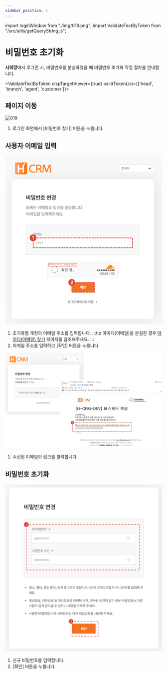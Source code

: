 ```yaml
---
sidebar_position: 3
---
```


import loginWindow from "./img/019.png";
import ValidateTextByToken from "/src/utils/getQueryString.js";

# 비밀번호 초기화

**사외망**에서 로그인 시, 비밀번호를 분실하였을 때 비밀번호 초기화 작업 절차를 안내합니다.

<ValidateTextByToken dispTargetViewer={true} validTokenList={['head', 'branch', 'agent', 'customer']}>

## 페이지 이동

<img src={loginWindow} alt="019"  width="500px" />

1. 로그인 화면에서 [비밀번호 찾기] 버튼을 누릅니다.

## 사용자 이메일 입력

![020](./img/020.png)

1. 초기화할 계정의 이메일 주소를 입력합니다.
    :::tip
    아이디(이메일)을 분실한 경우 [아이디(이메일) 찾기](./find-email.md) 페이지를 참조해주세요.
    :::
1. 이메일 주소를 입력하고 [확인] 버튼을 누릅니다.


![021](./img/021.png)

1. 수신된 이메일의 링크를 클릭합니다.


## 비밀번호 초기화

![022](./img/022.png)

1. 신규 비밀번호를 입력합니다.
2. [확인] 버튼을 누릅니다.

</ValidateTextByToken>